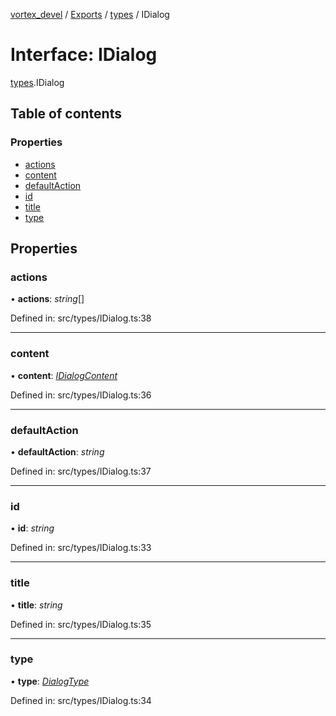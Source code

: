 [vortex_devel](../README.md) / [Exports](../modules.md) / [types](../modules/types.md) / IDialog

# Interface: IDialog

[types](../modules/types.md).IDialog

## Table of contents

### Properties

- [actions](types.idialog.md#actions)
- [content](types.idialog.md#content)
- [defaultAction](types.idialog.md#defaultaction)
- [id](types.idialog.md#id)
- [title](types.idialog.md#title)
- [type](types.idialog.md#type)

## Properties

### actions

• **actions**: *string*[]

Defined in: src/types/IDialog.ts:38

___

### content

• **content**: [*IDialogContent*](actions.idialogcontent.md)

Defined in: src/types/IDialog.ts:36

___

### defaultAction

• **defaultAction**: *string*

Defined in: src/types/IDialog.ts:37

___

### id

• **id**: *string*

Defined in: src/types/IDialog.ts:33

___

### title

• **title**: *string*

Defined in: src/types/IDialog.ts:35

___

### type

• **type**: [*DialogType*](../modules/actions.md#dialogtype)

Defined in: src/types/IDialog.ts:34
